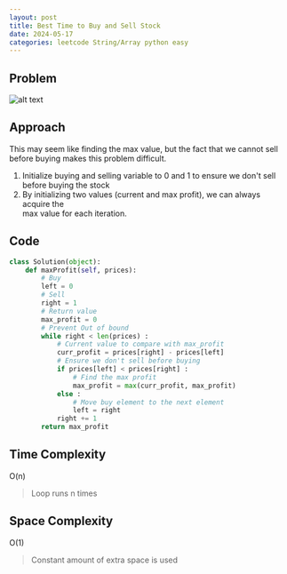 ```yaml
---
layout: post
title: Best Time to Buy and Sell Stock
date: 2024-05-17
categories: leetcode String/Array python easy
---
```

## Problem
![alt text](/blog/public/img/BuyStock.png)

## Approach
This may seem like finding the max value, but the fact that we cannot sell before buying makes this problem difficult.

1. Initialize buying and selling variable to 0 and 1 to ensure we don't sell before buying the stock
2. By initializing two values (current and max profit), we can always acquire the  
max value for each iteration.

## Code
```python
class Solution(object):
    def maxProfit(self, prices):
        # Buy
        left = 0
        # Sell
        right = 1
        # Return value
        max_profit = 0
        # Prevent Out of bound
        while right < len(prices) :
            # Current value to compare with max_profit
            curr_profit = prices[right] - prices[left]
            # Ensure we don't sell before buying
            if prices[left] < prices[right] :
                # Find the max profit
                max_profit = max(curr_profit, max_profit)
            else :
                # Move buy element to the next element
                left = right
            right += 1
        return max_profit
```
## Time Complexity
O(n)
> Loop runs n times

## Space Complexity
O(1)
> Constant amount of extra space is used
